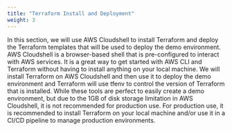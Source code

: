 ```yaml
---
title: "Terraform Install and Deployment"
weight: 3
---
```


In this section, we will use AWS Cloudshell to install Terraform and deploy the Terraform templates that will be used to deploy the demo environment. AWS Cloudshell is a browser-based shell that is pre-configured to interact with AWS services. It is a great way to get started with AWS CLI and Terraform without having to install anything on your local machine. We will install Terraform on AWS Cloudshell and then use it to deploy the demo environment and Terraform will use tfenv to control the version of Terraform that is installed. While these tools are perfect to easily create a demo environment, but due to the 1GB of disk storage limitation in AWS Cloudshell, it is not recommended for production use. For production use, it is recommended to install Terraform on your local machine and/or use it in a CI/CD pipeline to manage production environments.